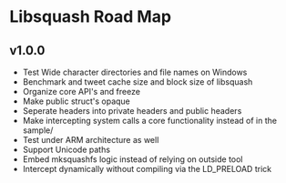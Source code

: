 # Libsquash Road Map

## v1.0.0

- Test Wide character directories and file names on Windows
- Benchmark and tweet cache size and block size of libsquash
- Organize core API's and freeze
- Make public struct's opaque
- Seperate headers into private headers and public headers
- Make intercepting system calls a core functionality instead of in the sample/
- Test under ARM architecture as well
- Support Unicode paths
- Embed mksquashfs logic instead of relying on outside tool
- Intercept dynamically without compiling via the LD_PRELOAD trick
